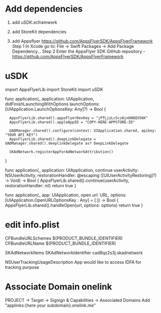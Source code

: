 # Add dependencies

1) add uSDK.xcframwork
2) add StoreKit dependencies

3) add Appsflyer https://github.com/AppsFlyerSDK/AppsFlyerFramework
Step 1
In Xcode go to: File -> Swift Packages -> Add Package Dependency...
Step 2
Enter the AppsFlyer SDK GitHub repository - https://github.com/AppsFlyerSDK/AppsFlyerFramework



# uSDK


import AppsFlyerLib
import StoreKit
import uSDK

func application(_ application: UIApplication, didFinishLaunchingWithOptions launchOptions: [UIApplication.LaunchOptionsKey: Any]?) -> Bool {
      
      AppsFlyerLib.shared().appsFlyerDevKey = "jPTLjzLcSczAjnbN8QV56K"
      AppsFlyerLib.shared().appleAppID = "COPY-HERE-APPSTORE-ID"
     
      UADManager.shared().configure(context: UIApplication.shared, apikey: "YOUR API KEY")
      AppsFlyerLib.shared().deepLinkDelegate = UADManager.shared().deeplinkDelegate as? DeepLinkDelegate
      
      SKAdNetwork.registerAppForAdNetworkAttribution()

}


func application(_ application: UIApplication, continue userActivity: NSUserActivity, restorationHandler: @escaping ([UIUserActivityRestoring]?) -> Void) -> Bool {
  AppsFlyerLib.shared().continue(userActivity, restorationHandler: nil)
  return true
}

func application(_ app: UIApplication, open url: URL, options: [UIApplication.OpenURLOptionsKey : Any] = [:]) -> Bool {
  AppsFlyerLib.shared().handleOpen(url, options: options)
  return true
}



# edit info.plist

<array>
    <dict>
        <key>CFBundleURLSchemes</key>
        <array>
            <string>$(PRODUCT_BUNDLE_IDENTIFIER)</string>
        </array>
        <key>CFBundleURLName</key>
        <string>$(PRODUCT_BUNDLE_IDENTIFIER)</string>
    </dict>
</array>

<key>SKAdNetworkItems</key>
<array>
    <dict>
        <key>SKAdNetworkIdentifier</key>
        <string>cad8qz2s3j.skadnetwork</string>
    </dict>
</array>

<key>NSUserTrackingUsageDescription</key>
<string>App would like to access IDFA for tracking purpose</string>

# Associate Domain onelink
PROJECT -> Target -> Signign & Capabilities -> Associated Domains
Add   "applinks:{here your subdomain}.onelink.me"



